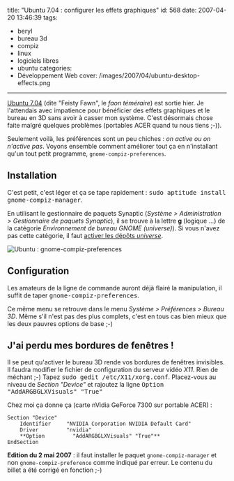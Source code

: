 title: "Ubuntu 7.04 : configurer les effets graphiques"
id: 568
date: 2007-04-20 13:46:39
tags:
- beryl
- bureau 3d
- compiz
- linux
- logiciels libres
- ubuntu
categories:
- Développement Web
cover: /images/2007/04/ubuntu-desktop-effects.png
---

[Ubuntu 7.04](http://www.ubuntu-fr.org/) (dite "Feisty Fawn", le _faon téméraire_) est sortie hier. Je l'attendais avec impatience pour bénéficier des effets graphiques et le bureau en 3D sans avoir à casser mon système. C'est désormais chose faite malgré quelques problèmes (portables ACER quand tu nous tiens ;-)).

Seulement voilà, les préférences sont un peu chiches : _on active ou on n'active pas_.
Voyons ensemble comment améliorer tout ça en n'installant qu'un tout petit programme, `gnome-compiz-preferences`.
<!--more-->

## Installation

C'est petit, c'est léger et ça se tape rapidement : <kbd>sudo aptitude install gnome-compiz-manager</kbd>.

En utilisant le gestionnaire de paquets Synaptic (_Système > Administration > Gestionnaire de paquets Synaptic_), il se trouve à la lettre **g** (logique ...) de la catégorie _Environnement de bureau GNOME (universe)_). Si vous n'avez pas cette catégorie, il faut [activer les dépôts _universe_](http://doc.ubuntu-fr.org/applications/apt/depots#avec_un_outil_graphique_sous_ubuntu).

![Ubuntu : gnome-compiz-preferences](/images/2007/04/ubuntu-gnome-compiz-preferences.png)

## Configuration

Les amateurs de la ligne de commande auront déjà flairé la manipulation, il suffit de taper <kbd>gnome-compiz-preferences</kbd>.

Ce même menu se retrouve dans le menu _Système > Préférences > Bureau 3D_. Même s'il n'est pas des plus complets, c'est en tous cas bien mieux que les deux pauvres options de base ;-)

## J'ai perdu mes bordures de fenêtres !

Il se peut qu'activer le bureau 3D rende vos bordures de fenêtres invisibles. Il faudra modifier le fichier de configuration du serveur vidéo _X11_. Rien de méchant ;-)
Tapez <kbd>sudo gedit /etc/X11/xorg.conf</kbd>. Placez-vous au niveau de _Section "Device"_ et rajoutez la ligne <kbd>Option "AddARGBGLXVisuals" "True"</kbd>

Chez moi ça donne ça (carte nVidia GeForce 7300 sur portable ACER) :

    Section "Device"
        Identifier     "NVIDIA Corporation NVIDIA Default Card"
        Driver         "nvidia"
        **Option         "AddARGBGLXVisuals" "True"**
    EndSection

**Edition du 2 mai 2007** : il faut installer le paquet `gnome-compiz-manager` et non `gnome-compiz-preference` comme indiqué par erreur. Le contenu du billet a été corrigé en fonction ;-)
